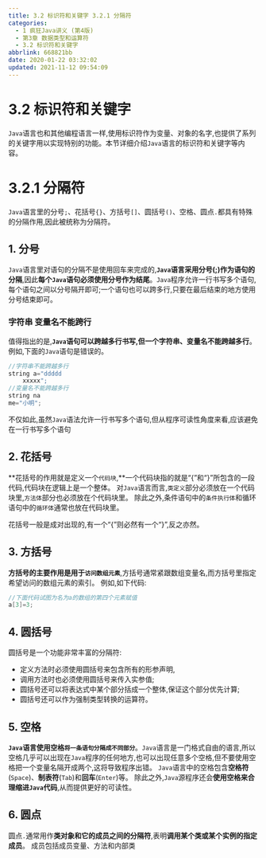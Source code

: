 ```yaml
---
title: 3.2 标识符和关键字 3.2.1 分隔符
categories: 
  - 1 疯狂Java讲义 (第4版)
  - 第3章 数据类型和运算符
  - 3.2 标识符和关键字
abbrlink: 668821bb
date: 2020-01-22 03:32:02
updated: 2021-11-12 09:54:09
---
```

# 3.2 标识符和关键字
`Java`语言也和其他编程语言一样,使用标识符作为变量、对象的名字,也提供了系列的关键字用以实现特别的功能。本节详细介绍`Java`语言的标识符和关键字等内容。
# 3.2.1 分隔符
`Java`语言里的分号`;`、花括号`{}`、方括号`[]`、圆括号`()`、空格、圆点`.`都具有特殊的分隔作用,因此被统称为分隔符。
## 1. 分号
`Java`语言里对语句的分隔不是使用回车来完成的,**`Java`语言采用分号(;)作为语句的分隔**,因此**每个`Java`语句必须使用分号作为结尾**。`Java`程序允许一行书写多个语句,每个语句之间以分号隔开即可;一个语句也可以跨多行,只要在最后结束的地方使用分号结束即可。
### 字符串 变量名不能跨行
值得指出的是,**`Java`语句可以跨越多行书写,但一个字符串、变量名不能跨越多行**。例如,下面的`Java`语句是错误的。
```java
//字符串不能跨越多行
string a="ddddd
    xxxxx";
//变量名不能跨越多行
string na
me="小明";
```
不仅如此,虽然`Java`语法允许一行书写多个语句,但从程序可读性角度来看,应该避免在一行书写多个语句
## 2. 花括号
**花括号的作用就是定义一个`代码块`,**一个代码块指的就是“{”和“}”所包含的一段代码,代码块在逻辑上是一个整体。
对`Java`语言而言,`类定义`部分必须放在一个代码块里,`方法体`部分也必须放在个代码块里。
除此之外,条件语句中的`条件执行体`和循环语句中的`循环体`通常也放在代码块里。

花括号一般是成对出现的,有一个“{”则必然有一个“}”,反之亦然。
## 3. 方括号
**方括号的主要作用是用于`访问数组元素`**,方括号通常紧跟数组变量名,而方括号里指定希望访问的数组元素的索引。
例如,如下代码:
```java
//下面代码试图为名为a的数组的第四个元素赋值
a[3]=3;
```
## 4. 圆括号
圆括号是一个功能非常丰富的分隔符:
- 定义方法时必须使用圆括号来包含所有的形参声明,
- 调用方法时也必须使用圆括号来传入实参值;
- 圆括号还可以将表达式中某个部分括成一个整体,保证这个部分优先计算;
- 圆括号还可以作为强制类型转换的运算符。

## 5. 空格
**`Java`语言使用空格`将一条语句分隔成不同部分`**。`Java`语言是一门格式自由的语言,所以空格几乎可以出现在`Java`程序的任何地方,也可以出现任意多个空格,但不要使用空格把一个变量名隔开成两个,这将导致程序出错。
`Java`语言中的空格包含**空格符**(`Space`)、**制表符**(`Tab`)和**回车**(`Enter`)等。
除此之外,`Java`源程序还会**使用空格来合理缩进`Java`代码**,从而提供更好的可读性。
## 6. 圆点
圆点`.`通常用作**类对象和它的成员之间的分隔符**,表明**调用某个类或某个实例的指定成员**。
成员包括成员变量、方法和内部类
